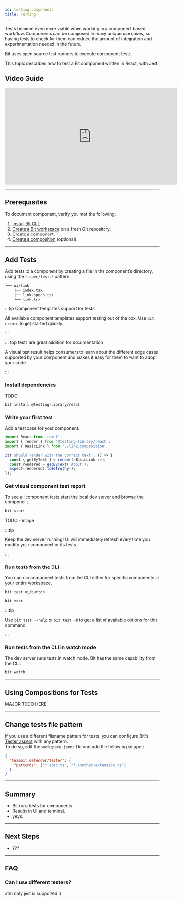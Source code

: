 ```yaml
---
id: testing-components
title: Testing
---
```


Tests become even more viable when working in a component based workflow. Components can be composed in many unique use cases, so having tests to check for them can reduce the amount of integration and experimentation needed in the future.

Bit uses open source test runners to execute component tests.

This topic describes how to test a Bit component written in React, with Jest.

## Video Guide

<iframe width="560" height="315" src="https://www.youtube.com/embed/R0LWV2gcbf8?rel=0" title="Testing your Components" frameborder="0" allow="accelerometer; autoplay; clipboard-write; encrypted-media; gyroscope; picture-in-picture" allowfullscreen></iframe>

---

## Prerequisites

To document component, verify you met the following:

1. [Install Bit CLI.](https://TODO)
1. [Create a Bit workspace](https://TODO) on a fresh Git repository.
1. [Create a component.](https://TODO)
1. [Create a composition](https://TODO) (optional).

---

## Add Tests

Add tests to a component by creating a file in the component's directory, using the `*.spec/test.*` pattern.

```bash {3}
└── ui/link
    ├── index.tsx
    ├── link.specs.tsx
    └── link.tsx
```

:::tip Component templates support for tests

All available component templates support testing out of the box. Use `bit create` to get started quickly.

:::

::: top tests are great addition for documentation

A visual test result helps consumers to learn about the different edge cases supported by your component and makes it easy for them to want to adopt your code.

:::

### Install dependencies

TODO

```sh
bit install @testing-library/react
```

### Write your first test

Add a test case for your component.

```js
import React from 'react';
import { render } from '@testing-library/react';
import { BasicLink } from './link.composition';

it('should render with the correct text', () => {
  const { getByText } = render(<BasicLink />);
  const rendered = getByText('About');
  expect(rendered).toBeTruthy();
});
```

### Get visual component test report

To see all component tests start the local dev server and browse the component.

```sh
bit start
```

TODO - image

:::tip

Keep the dev server running! UI will immediately refresh every time you modify your component or its tests.

:::

### Run tests from the CLI

You can run component tests from the CLI either for specific components or your entire workspace.

```bash title="Test specific component"
bit test ui/button
```

```bash title="Test all"
bit test
```

:::tip

Use `bit test --help` or `bit test -h` to get a list of available options for this command.

:::

### Run tests from the CLI in watch mode

The dev server runs tests in watch mode. Bit has the same capability from the CLI.

```bash
bit watch
```

---

## Using Compositions for Tests

MAJOR TODO HERE

---

## Change tests file pattern

If you use a different filename pattern for tests, you can configure Bit's [Tester aspect](https://TODO) with any pattern.  
To do so, edit the `workspace.jsonc` file and add the following snippet:

```json title="workspace.jsonc"
{
  "teambit.defender/tester": {
    "patterns": ["*.spec.ts", "*.another-extension.ts"]
  }
}
```

---

## Summary

* Bit runs tests for components.
* Results in UI and terminal.
* yeys.

---

## Next Steps

* ???

---

## FAQ

### Can I use different testers?

atm only jest is supported :(
